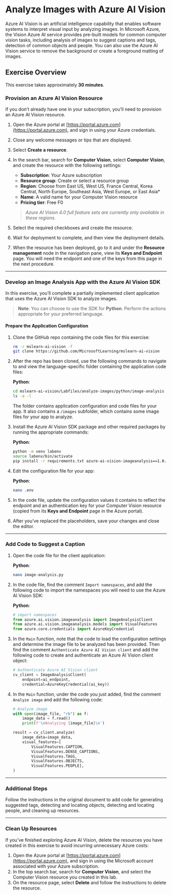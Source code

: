 # Analyze Images with Azure AI Vision

Azure AI Vision is an artificial intelligence capability that enables software systems to interpret visual input by analyzing images. In Microsoft Azure, the Vision Azure AI service provides pre-built models for common computer vision tasks, including analysis of images to suggest captions and tags, detection of common objects and people. You can also use the Azure AI Vision service to remove the background or create a foreground matting of images.

## Exercise Overview

This exercise takes approximately **30 minutes**.

### Provision an Azure AI Vision Resource

If you don’t already have one in your subscription, you’ll need to provision an Azure AI Vision resource.

1. Open the Azure portal at [https://portal.azure.com](https://portal.azure.com), and sign in using your Azure credentials.
2. Close any welcome messages or tips that are displayed.
3. Select **Create a resource**.
4. In the search bar, search for **Computer Vision**, select **Computer Vision**, and create the resource with the following settings:

    - **Subscription**: Your Azure subscription
    - **Resource group**: Create or select a resource group
    - **Region**: Choose from East US, West US, France Central, Korea Central, North Europe, Southeast Asia, West Europe, or East Asia\*
    - **Name**: A valid name for your Computer Vision resource
    - **Pricing tier**: Free F0

    > _Azure AI Vision 4.0 full feature sets are currently only available in these regions._

5. Select the required checkboxes and create the resource.
6. Wait for deployment to complete, and then view the deployment details.
7. When the resource has been deployed, go to it and under the **Resource management** node in the navigation pane, view its **Keys and Endpoint** page. You will need the endpoint and one of the keys from this page in the next procedure.

---

### Develop an Image Analysis App with the Azure AI Vision SDK

In this exercise, you’ll complete a partially implemented client application that uses the Azure AI Vision SDK to analyze images.

> **Note**: You can choose to use the SDK for **Python**. Perform the actions appropriate for your preferred language.

#### Prepare the Application Configuration

1. Clone the GitHub repo containing the code files for this exercise:

    ```bash
    rm -r mslearn-ai-vision -f
    git clone https://github.com/MicrosoftLearning/mslearn-ai-vision
    ```

2. After the repo has been cloned, use the following commands to navigate to and view the language-specific folder containing the application code files:

    **Python**:

    ```bash
    cd mslearn-ai-vision/Labfiles/analyze-images/python/image-analysis
    ls -a -l
    ```

    The folder contains application configuration and code files for your app. It also contains a `/images` subfolder, which contains some image files for your app to analyze.

3. Install the Azure AI Vision SDK package and other required packages by running the appropriate commands:

    **Python**:

    ```bash
    python -m venv labenv
    source labenv/bin/activate
    pip install -r requirements.txt azure-ai-vision-imageanalysis==1.0.0
    ```

4. Edit the configuration file for your app:

    **Python**:

    ```bash
    nano .env
    ```

5. In the code file, update the configuration values it contains to reflect the endpoint and an authentication key for your Computer Vision resource (copied from its **Keys and Endpoint** page in the Azure portal).

6. After you’ve replaced the placeholders, save your changes and close the editor.

---

### Add Code to Suggest a Caption

1. Open the code file for the client application:

    **Python**:

    ```bash
    nano image-analysis.py
    ```

2. In the code file, find the comment `Import namespaces`, and add the following code to import the namespaces you will need to use the Azure AI Vision SDK:

    **Python**:

    ```python
    # import namespaces
    from azure.ai.vision.imageanalysis import ImageAnalysisClient
    from azure.ai.vision.imageanalysis.models import VisualFeatures
    from azure.core.credentials import AzureKeyCredential
    ```

3. In the `Main` function, note that the code to load the configuration settings and determine the image file to be analyzed has been provided. Then find the comment `Authenticate Azure AI Vision client` and add the following code to create and authenticate an Azure AI Vision client object:

    ```python
    # Authenticate Azure AI Vision client
    cv_client = ImageAnalysisClient(
        endpoint=ai_endpoint,
        credential=AzureKeyCredential(ai_key))
    ```

4. In the `Main` function, under the code you just added, find the comment `Analyze image` and add the following code:

    ```python
    # Analyze image
    with open(image_file, "rb") as f:
        image_data = f.read()
        print(f'\nAnalyzing {image_file}\n')

    result = cv_client.analyze(
        image_data=image_data,
        visual_features=[
            VisualFeatures.CAPTION,
            VisualFeatures.DENSE_CAPTIONS,
            VisualFeatures.TAGS,
            VisualFeatures.OBJECTS,
            VisualFeatures.PEOPLE],
    )
    ```

---

### Additional Steps

Follow the instructions in the original document to add code for generating suggested tags, detecting and locating objects, detecting and locating people, and cleaning up resources.

---

### Clean Up Resources

If you’ve finished exploring Azure AI Vision, delete the resources you have created in this exercise to avoid incurring unnecessary Azure costs:

1. Open the Azure portal at [https://portal.azure.com](https://portal.azure.com), and sign in using the Microsoft account associated with your Azure subscription.
2. In the top search bar, search for **Computer Vision**, and select the Computer Vision resource you created in this lab.
3. On the resource page, select **Delete** and follow the instructions to delete the resource.
